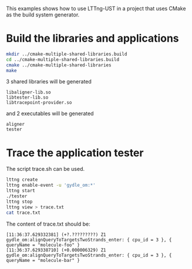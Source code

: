 This examples shows how to use LTTng-UST in a project that uses
CMake as the build system generator.

Build the libraries and applications
=====

```bash
mkdir ../cmake-multiple-shared-libraries.build
cd ../cmake-multiple-shared-libraries.build
cmake ../cmake-multiple-shared-libraries
make
```

3 shared libraries will be generated

```
libaligner-lib.so
libtester-lib.so
libtracepoint-provider.so
```


and 2 executables will be generated

```
aligner
tester
```



Trace the application tester
============================

The script trace.sh can be used.

```bash
lttng create
lttng enable-event -u 'gydle_om:*'
lttng start
./tester
lttng stop
lttng view > trace.txt
cat trace.txt
```

The content of trace.txt should be:

```
[11:36:37.629332381] (+?.?????????) Z1 gydle_om:alignQueryToTargetsTwoStrands_enter: { cpu_id = 3 }, { queryName = "molecule-foo" }
[11:36:37.629338710] (+0.000006329) Z1 gydle_om:alignQueryToTargetsTwoStrands_enter: { cpu_id = 3 }, { queryName = "molecule-bar" }
```
